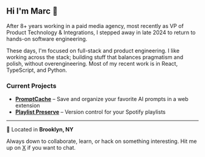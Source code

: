 ## Hi I'm Marc 👋

After 8+ years working in a paid media agency, most recently as VP of Product Technology & Integrations, I stepped away in late 2024 to return to hands-on software engineering.

These days, I'm focused on full-stack and product engineering. I like working across the stack; building stuff that balances pragmatism and polish, without overengineering. Most of my recent work is in React, TypeScript, and Python.

### Current Projects

- [**PromptCache**](https://www.promptcache.ai?ref=github.com) – Save and organize your favorite AI prompts in a web extension  
- [**Playlist Preserve**](https://www.playlistpreserve.com?ref=github.com) – Version control for your Spotify playlists

---

📍 Located in **Brooklyn, NY**

Always down to collaborate, learn, or hack on something interesting. Hit me up on [X](https://x.com/Marcard) if you want to chat.
<!--
**MarcACard/MarcACard** is a ✨ _special_ ✨ repository because its `README.md` (this file) appears on your GitHub profile.

Here are some ideas to get you started:

- 🔭 I’m currently working on ...
- 🌱 I’m currently learning ...
- 👯 I’m looking to collaborate on ...
- 🤔 I’m looking for help with ...
- 💬 Ask me about ...
- 📫 How to reach me: ...
- 😄 Pronouns: ...
- ⚡ Fun fact: ...
-->

